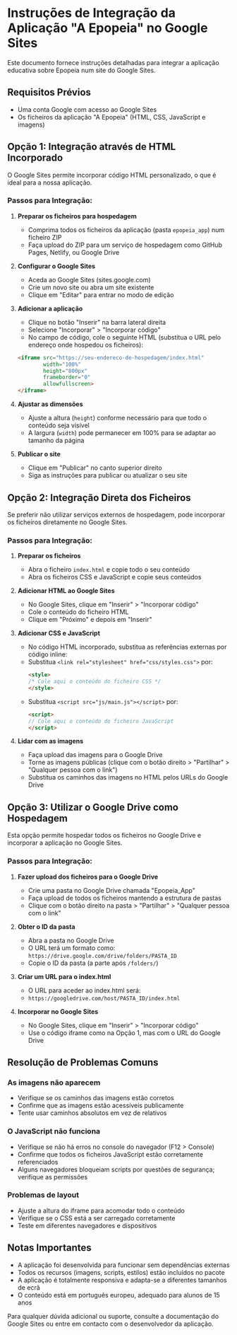 # Instruções de Integração da Aplicação "A Epopeia" no Google Sites

Este documento fornece instruções detalhadas para integrar a aplicação educativa sobre Epopeia num site do Google Sites.

## Requisitos Prévios

- Uma conta Google com acesso ao Google Sites
- Os ficheiros da aplicação "A Epopeia" (HTML, CSS, JavaScript e imagens)

## Opção 1: Integração através de HTML Incorporado

O Google Sites permite incorporar código HTML personalizado, o que é ideal para a nossa aplicação.

### Passos para Integração:

1. **Preparar os ficheiros para hospedagem**
   - Comprima todos os ficheiros da aplicação (pasta `epopeia_app`) num ficheiro ZIP
   - Faça upload do ZIP para um serviço de hospedagem como GitHub Pages, Netlify, ou Google Drive

2. **Configurar o Google Sites**
   - Aceda ao Google Sites (sites.google.com)
   - Crie um novo site ou abra um site existente
   - Clique em "Editar" para entrar no modo de edição

3. **Adicionar a aplicação**
   - Clique no botão "Inserir" na barra lateral direita
   - Selecione "Incorporar" > "Incorporar código"
   - No campo de código, cole o seguinte HTML (substitua o URL pelo endereço onde hospedou os ficheiros):

   ```html
   <iframe src="https://seu-endereco-de-hospedagem/index.html" 
           width="100%" 
           height="800px" 
           frameborder="0" 
           allowfullscreen>
   </iframe>
   ```

4. **Ajustar as dimensões**
   - Ajuste a altura (`height`) conforme necessário para que todo o conteúdo seja visível
   - A largura (`width`) pode permanecer em 100% para se adaptar ao tamanho da página

5. **Publicar o site**
   - Clique em "Publicar" no canto superior direito
   - Siga as instruções para publicar ou atualizar o seu site

## Opção 2: Integração Direta dos Ficheiros

Se preferir não utilizar serviços externos de hospedagem, pode incorporar os ficheiros diretamente no Google Sites.

### Passos para Integração:

1. **Preparar os ficheiros**
   - Abra o ficheiro `index.html` e copie todo o seu conteúdo
   - Abra os ficheiros CSS e JavaScript e copie seus conteúdos

2. **Adicionar HTML ao Google Sites**
   - No Google Sites, clique em "Inserir" > "Incorporar código"
   - Cole o conteúdo do ficheiro HTML
   - Clique em "Próximo" e depois em "Inserir"

3. **Adicionar CSS e JavaScript**
   - No código HTML incorporado, substitua as referências externas por código inline:
   - Substitua `<link rel="stylesheet" href="css/styles.css">` por:
     ```html
     <style>
     /* Cole aqui o conteúdo do ficheiro CSS */
     </style>
     ```
   - Substitua `<script src="js/main.js"></script>` por:
     ```html
     <script>
     // Cole aqui o conteúdo do ficheiro JavaScript
     </script>
     ```

4. **Lidar com as imagens**
   - Faça upload das imagens para o Google Drive
   - Torne as imagens públicas (clique com o botão direito > "Partilhar" > "Qualquer pessoa com o link")
   - Substitua os caminhos das imagens no HTML pelos URLs do Google Drive

## Opção 3: Utilizar o Google Drive como Hospedagem

Esta opção permite hospedar todos os ficheiros no Google Drive e incorporar a aplicação no Google Sites.

### Passos para Integração:

1. **Fazer upload dos ficheiros para o Google Drive**
   - Crie uma pasta no Google Drive chamada "Epopeia_App"
   - Faça upload de todos os ficheiros mantendo a estrutura de pastas
   - Clique com o botão direito na pasta > "Partilhar" > "Qualquer pessoa com o link"

2. **Obter o ID da pasta**
   - Abra a pasta no Google Drive
   - O URL terá um formato como: `https://drive.google.com/drive/folders/PASTA_ID`
   - Copie o ID da pasta (a parte após `/folders/`)

3. **Criar um URL para o index.html**
   - O URL para aceder ao index.html será:
   - `https://googledrive.com/host/PASTA_ID/index.html`

4. **Incorporar no Google Sites**
   - No Google Sites, clique em "Inserir" > "Incorporar código"
   - Use o código iframe como na Opção 1, mas com o URL do Google Drive

## Resolução de Problemas Comuns

### As imagens não aparecem
- Verifique se os caminhos das imagens estão corretos
- Confirme que as imagens estão acessíveis publicamente
- Tente usar caminhos absolutos em vez de relativos

### O JavaScript não funciona
- Verifique se não há erros no console do navegador (F12 > Console)
- Confirme que todos os ficheiros JavaScript estão corretamente referenciados
- Alguns navegadores bloqueiam scripts por questões de segurança; verifique as permissões

### Problemas de layout
- Ajuste a altura do iframe para acomodar todo o conteúdo
- Verifique se o CSS está a ser carregado corretamente
- Teste em diferentes navegadores e dispositivos

## Notas Importantes

- A aplicação foi desenvolvida para funcionar sem dependências externas
- Todos os recursos (imagens, scripts, estilos) estão incluídos no pacote
- A aplicação é totalmente responsiva e adapta-se a diferentes tamanhos de ecrã
- O conteúdo está em português europeu, adequado para alunos de 15 anos

Para qualquer dúvida adicional ou suporte, consulte a documentação do Google Sites ou entre em contacto com o desenvolvedor da aplicação.
